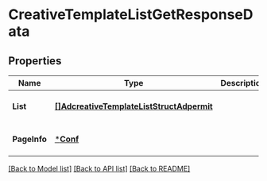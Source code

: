 # CreativeTemplateListGetResponseData

## Properties
Name | Type | Description | Notes
------------ | ------------- | ------------- | -------------
**List** | [**[]AdcreativeTemplateListStructAdpermit**](adcreative_template_list_struct_adpermit.md) |  | [optional] [default to null]
**PageInfo** | [***Conf**](conf.md) |  | [optional] [default to null]

[[Back to Model list]](../README.md#documentation-for-models) [[Back to API list]](../README.md#documentation-for-api-endpoints) [[Back to README]](../README.md)



